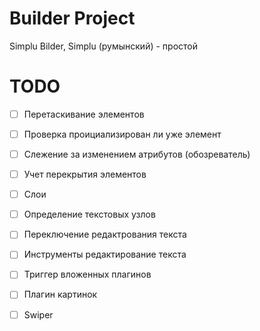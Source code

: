 # Builder Project
Simplu Bilder, Simplu (румынский) - простой


# TODO
- [ ] Перетаскивание элементов
- [ ] Проверка проициализирован ли уже элемент
- [ ] Слежение за изменением атрибутов (обозреватель)
- [ ] Учет перекрытия элементов
- [ ] Слои

- [ ] Определение текстовых узлов
- [ ] Переключение редактрования текста
- [ ] Инструменты редактирование текста
- [ ] Триггер вложенных плагинов
- [ ] Плагин картинок
- [ ] Swiper
